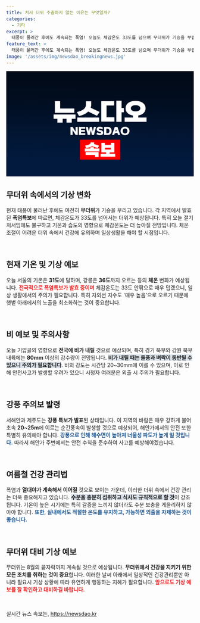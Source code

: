 ```yaml
---
title: 처서 더위 주춤하지 않는 이유는 무엇일까?
categories:
  - 기타
excerpt: >
  태풍이 물러간 후에도 계속되는 폭염! 오늘도 체감온도 33도를 넘으며 무더위가 기승을 부립니다. 비 소식과 강풍 주의보까지, 여름의 마지막 더위에 대비하세요!
feature_text: >
  태풍이 물러간 후에도 계속되는 폭염! 오늘도 체감온도 33도를 넘으며 무더위가 기승을 부립니다. 비 소식과 강풍 주의보까지, 여름의 마지막 더위에 대비하세요!
image: '/assets/img/newsdao_breakingnews.jpg'
---
```


<p><img src="/assets/img/newsdao_breakingnews.jpg" alt="koreaapp 속보" /></p>

<h2 data-ke-size="size26">무더위 속에서의 기상 변화</h2>

<p data-ke-size="size16">현재 태풍이 물러난 후에도 여전히 <b>무더위</b>가 기승을 부리고 있습니다. 각 지역에서 발효된 <b>폭염특보</b>에 따르면, 체감온도가 33도를 넘어서는 더위가 예상됩니다. 특히 오늘 절기 처서임에도 불구하고 기온과 습도의 영향으로 체감온도는 더 높아질 전망입니다. 체온 조절이 어려운 더위 속에서 건강에 유의하며 일상생활을 해야 할 시점입니다. </p>

<p data-ke-size="size16">&nbsp;</p>

<h2 data-ke-size="size26">현재 기온 및 기상 예보</h2>

<p data-ke-size="size16">오늘 서울의 기온은 <b>31도</b>에 달하며, 강릉은 <b>36도</b>까지 오르는 등의 <b>체온</b> 변화가 예상됩니다. <b><span style="color: #ee2323;">전국적으로 폭염특보가 발효 중이며</span></b> 체감온도는 33도 안팎으로 매우 덥겠으니, 일상 생활에서의 주의가 필요합니다. 특히 자외선 지수도 '매우 높음'으로 오르기 때문에 햇볕 아래에서의 노출을 최소화하는 것이 중요합니다. </p>

<p data-ke-size="size16">&nbsp;</p>

<h2 data-ke-size="size26">비 예보 및 주의사항</h2>

<p data-ke-size="size16">오늘 기압골의 영향으로 <b>전국에 비가 내릴</b> 것으로 예상되며, 특히 경기 북부와 강원 북부 내륙에는 <b>80mm</b> 이상의 강수량이 전망됩니다. <b><span style="background-color: #21538527;">비가 내릴 때는 돌풍과 벼락이 동반될 수 있으니 주의가 필요합니다</span></b>. 비의 강도는 시간당 20~30mm에 이를 수 있으며, 이로 인해 안전사고가 발생할 우려가 있으니 시청자 여러분은 외출 시 주의가 필요합니다. </p>

<p data-ke-size="size16">&nbsp;</p>

<h2 data-ke-size="size26">강풍 주의보 발령</h2>

<p data-ke-size="size16">서해안과 제주도는 <b>강풍 특보가 발표</b>된 상태입니다. 이 지역의 바람은 매우 강하게 불어 초속 <b>20~25m</b>에 이르는 순간풍속이 발생할 것으로 예상되어, 해안가에서의 안전 또한 특별히 유의해야 합니다. <b><span style="color: #1a5490;">강풍으로 인해 해수면이 높아져 너울성 파도가 높게 일 것입니다.</span></b> 따라서 해안가 주변에서는 안전 수칙을 준수하여 사고를 예방해야겠습니다. </p>

<p data-ke-size="size16">&nbsp;</p>

<h2 data-ke-size="size26">여름철 건강 관리법</h2>

<p data-ke-size="size16">폭염과 <b>열대야가 계속해서 이어질</b> 것으로 보이는 가운데, 이러한 더위 속에서 건강 관리는 더욱 중요해지고 있습니다. <b><span style="background-color: #21538527;">수분을 충분히 섭취하고 식사도 규칙적으로 할 것</span></b>이 강조됩니다. 기온이 높은 시기에는 특히 갈증을 느끼지 않더라도 수분 보충을 게을리하지 않아야 합니다. <b><span style="color: #1a5490;">또한, 실내에서도 적절한 온도를 유지하고, 가능하면 외출을 자제하는 것이 좋습니다.</span></b> </p>

<p data-ke-size="size16">&nbsp;</p>

<h2 data-ke-size="size26">무더위 대비 기상 예보</h2>

<p data-ke-size="size16">무더위는 8월의 끝자락까지 계속될 것으로 예상됩니다. <b>무더위에서 건강을 지키기 위한 모든 조치를 취하는 것이 중요</b>합니다. 이러한 날씨 아래에서 일상적인 건강관리뿐만 아니라 필요시 기상 상황에 따라 유연하게 행동하는 지혜가 필요합니다. <b><span style="color: #ee2323;">앞으로도 기상 예보를 잘 확인하고 대비하길 바랍니다.</span></b> </p> 

<p data-ke-size="size16">&nbsp;</p>
실시간 뉴스 속보는, <a href="https://newsdao.kr" rel="dofollow">https://newsdao.kr</a>


